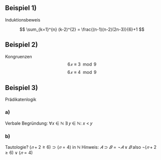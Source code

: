 ## Beispiel 1)
Induktionsbeweis

$$
\sum_{k=1}^{n} (k-2)^{2} = \frac{(n-1)(n-2)(2n-3)}{6}+1
$$
## Beispiel 2)
Kongruenzen
$$6𝑥 ≡ 3 \mod 9$$ 
$$6𝑥 ≡ 4 \mod 9 $$
## Beispiel 3)
Prädikatenlogik
### a) 
Verbale Begründung: ∀𝑥 ∈ ℕ ∃ 𝑦 ∈ ℕ: 𝑥 < 𝑦
### b) 
Tautologie? $(𝑛 + 2 ≥ 6) ⊃ (𝑛 = 4)$ in $\mathbb{N}$
Hinweis: $𝐴 ⊃ 𝐵 = ¬𝐴 ∨ 𝐵$ also $¬(𝑛 + 2 ≥ 6) ∨ (𝑛 = 4)$